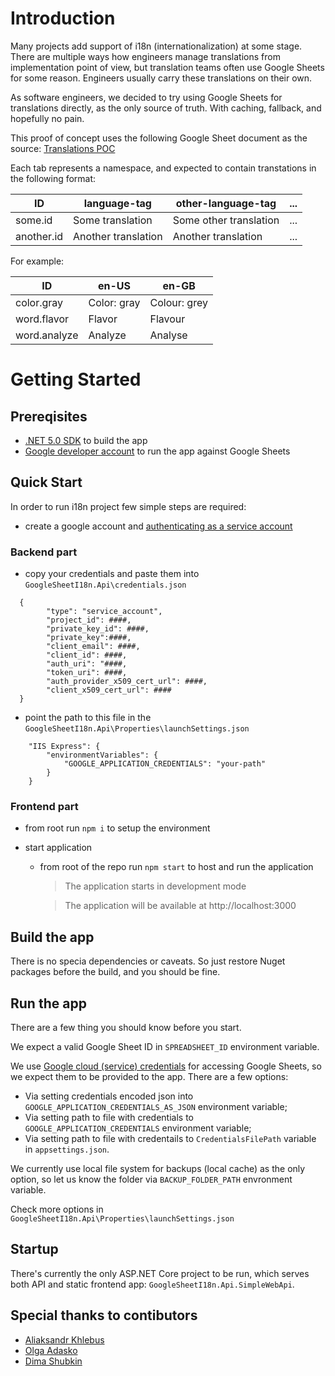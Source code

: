 # Introduction 
Many projects add support of i18n (internationalization) at some stage. There are multiple ways how engineers manage translations from implementation point of view, but translation teams often use Google Sheets for some reason. Engineers usually carry these translations on their own.

As software engineers, we decided to try using Google Sheets for translations directly, as the only source of truth. With caching, fallback, and hopefully no pain.

This proof of concept uses the following Google Sheet document as the source: [Translations POC](https://docs.google.com/spreadsheets/d/156UC1_Y2mwhGfY7Y-8RDiNM75eavFwzxBFNP9emNTzc/edit)

Each tab represents a namespace, and expected to contain transtations in the following format:

ID | language-tag | other-language-tag | ...
-|-|-|-
some.id | Some translation | Some other translation | ... 
another.id | Another translation | Another translation | ...

For example:

ID | en-US | en-GB
-|-|-
color.gray | Color: gray  | Colour: grey  
word.flavor | Flavor | Flavour
word.analyze | Analyze | Analyse

# Getting Started
## Prereqisites
- [.NET 5.0 SDK](https://dotnet.microsoft.com/download/dotnet/5.0) to build the app
- [Google developer account](https://console.developers.google.com) to run the app against Google Sheets

## Quick Start
In order to run i18n project few simple steps are required:
- create a google account and [authenticating as a service account](https://cloud.google.com/docs/authentication/production)

### Backend part
- copy your credentials and paste them into `GoogleSheetI18n.Api\credentials.json`

```
  {
        "type": "service_account",
        "project_id": ####,
        "private_key_id": ####,
        "private_key":####,
        "client_email": ####,
        "client_id": ####,
        "auth_uri": "####,
        "token_uri": ####,
        "auth_provider_x509_cert_url": ####,
        "client_x509_cert_url": ####
  }
```
- point the path to this file in the `GoogleSheetI18n.Api\Properties\launchSettings.json`

```
    "IIS Express": {
        "environmentVariables": {
            "GOOGLE_APPLICATION_CREDENTIALS": "your-path"
        }
    }
```
### Frontend part

- from root run `npm i` to setup the environment

- start application

  - from root of the repo run `npm start` to host and run the application
    > The application starts in development mode
    
    > The application will be available at http://localhost:3000

## Build the app
There is no specia dependencies or caveats. So just restore Nuget packages before the build, and you should be fine.

## Run the app
There are a few thing you should know before you start.

We expect a valid Google Sheet ID in `SPREADSHEET_ID` environment variable.

We use [Google cloud (service) credentials](https://cloud.google.com/docs/authentication/production) for accessing Google Sheets, so we expect them to be provided to the app. There are a few options:
- Via setting credentials encoded json into `GOOGLE_APPLICATION_CREDENTIALS_AS_JSON` environment variable;
- Via setting path to file with credentials to `GOOGLE_APPLICATION_CREDENTIALS` environment variable;
- Via setting path to file with credentails to `CredentialsFilePath` variable in `appsettings.json`.

We currently use local file system for backups (local cache) as the only option, so let us know the folder via `BACKUP_FOLDER_PATH` envronment variable.

Check more options in `GoogleSheetI18n.Api\Properties\launchSettings.json`

## Startup

There's currently the only ASP.NET Core project to be run, which serves both API and static frontend app: `GoogleSheetI18n.Api.SimpleWebApi`.

## Special thanks to contibutors

- [Aliaksandr Khlebus](https://github.com/akhlebus)
- [Olga Adasko](https://github.com/VolhaAdaska)
- [Dima Shubkin](https://github.com/watby)